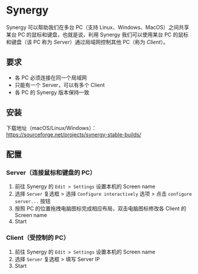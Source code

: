 # Synergy

Synergy 可以帮助我们在多台 PC（支持 Linux、Windows、MacOS）之间共享某台 PC 的鼠标和键盘，也就是说，利用 Synergy 我们可以使用某台 PC 的鼠标和键盘（该 PC 称为 _Server_）通过局域网控制其他 PC（称为 _Client_）。

## 要求

* 各 PC 必须连接在同一个局域网
* 只能有一个 Server，可以有多个 Client
* 各 PC 的 Synergy 版本保持一致

## 安装

下载地址（macOS/Linux/Windows）：<https://sourceforge.net/projects/synergy-stable-builds/>

## 配置

### Server（连接鼠标和键盘的 PC）

1. 前往 Synergy 的 `Edit > Settings` 设置本机的 Screen name
2. 选择 `Server` 复选框 > 选择 `Configure interactively` 选项 > 点击 `configure server...` 按钮
3. 按照 PC 的位置拖拽电脑图标完成相应布局，双击电脑图标修改各 Client 的 Screen name
4. Start

### Client（受控制的 PC）

1. 前往 Synergy 的 `Edit > Settings` 设置本机的 Screen name
2. 选择 `Server` 复选框 > 填写 Server IP
3. Start
